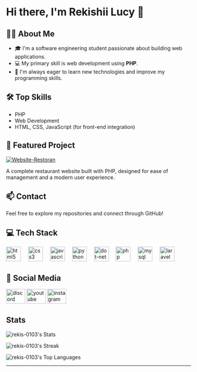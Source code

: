 # Hi there, I'm Rekishii Lucy 👋

## 👨‍💻 About Me
- 🎓 I'm a software engineering student passionate about building web applications.
- 💻 My primary skill is web development using **PHP**.
- 🌱 I'm always eager to learn new technologies and improve my programming skills.

## 🛠️ Top Skills
- PHP
- Web Development
- HTML, CSS, JavaScript (for front-end integration)

## 🚀 Featured Project

[![Website-Restoran](https://github-readme-stats.vercel.app/api/pin/?username=rekis-0103&repo=Website-Restoran)](https://github.com/rekis-0103/Website-Restoran)

A complete restaurant website built with PHP, designed for ease of management and a modern user experience.

## 📫 Contact
Feel free to explore my repositories and connect through GitHub!

## 💻 Tech Stack

<div align="left">
  <img src="https://cdn.jsdelivr.net/gh/devicons/devicon/icons/html5/html5-original.svg" height="40" alt="html5 logo"  />
  <img width="12" />
  <img src="https://cdn.jsdelivr.net/gh/devicons/devicon/icons/css3/css3-original.svg" height="40" alt="css3 logo"  />
  <img width="12" />
  <img src="https://cdn.jsdelivr.net/gh/devicons/devicon/icons/javascript/javascript-original.svg" height="40" alt="javascript logo"  />
  <img width="12" />
  <img src="https://cdn.jsdelivr.net/gh/devicons/devicon/icons/python/python-original.svg" height="40" alt="python logo"  />
  <img width="12" />
  <img src="https://cdn.jsdelivr.net/gh/devicons/devicon/icons/dot-net/dot-net-original.svg" height="40" alt="dot-net logo"  />
  <img width="12" />
  <img src="https://cdn.jsdelivr.net/gh/devicons/devicon/icons/php/php-original.svg" height="40" alt="php logo"  />
  <img width="12" />
  <img src="https://cdn.jsdelivr.net/gh/devicons/devicon/icons/mysql/mysql-original.svg" height="40" alt="mysql logo"  />
  <img width="12" />
  <img src="https://cdn.jsdelivr.net/gh/devicons/devicon/icons/laravel/laravel-original.svg" height="40" alt="laravel logo"  />
</div>

## 📱 Social Media

<div align="left">
  <img src="https://raw.githubusercontent.com/maurodesouza/profile-readme-generator/master/src/assets/icons/social/discord/default.svg" width="52" height="40" alt="discord logo"  />
  <img src="https://raw.githubusercontent.com/maurodesouza/profile-readme-generator/master/src/assets/icons/social/youtube/default.svg" width="52" height="40" alt="youtube logo"  />
  <img src="https://raw.githubusercontent.com/maurodesouza/profile-readme-generator/master/src/assets/icons/social/instagram/default.svg" width="52" height="40" alt="instagram logo"  />
</div>

## Stats

![rekis-0103's Stats](https://github-readme-stats.vercel.app/api?username=rekis-0103&theme=highcontrast&show_icons=true&hide_border=true&count_private=true)

![rekis-0103's Streak](https://github-readme-streak-stats.herokuapp.com/?user=rekis-0103&theme=highcontrast&hide_border=true)

![rekis-0103's Top Languages](https://github-readme-stats.vercel.app/api/top-langs/?username=rekis-0103&theme=highcontrast&show_icons=true&hide_border=true&layout=compact)

---
<!--
**rekis-0103/rekis-0103** is a ✨ special ✨ repository because its `README.md` (this file) appears on your GitHub profile.
-->
